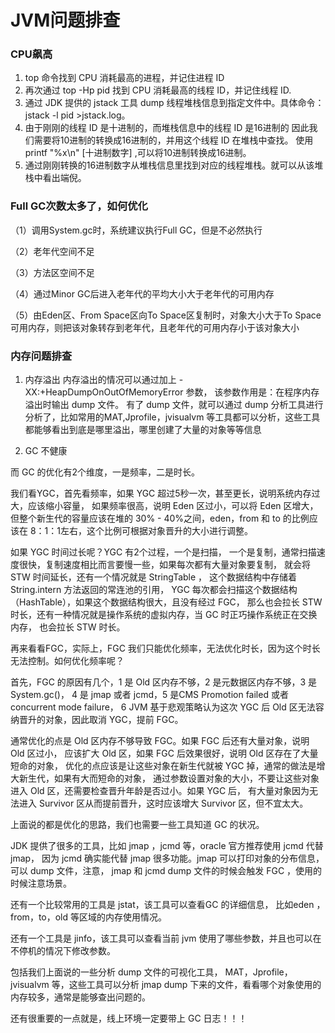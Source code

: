 # JVM问题排查


### CPU飙高

1. top 命令找到 CPU 消耗最高的进程，并记住进程 ID
2. 再次通过 top -Hp pid  找到 CPU 消耗最高的线程 ID，并记住线程 ID.
3. 通过 JDK 提供的 jstack 工具 dump 线程堆栈信息到指定文件中。具体命令：jstack -l
   pid >jstack.log。
4. 由于刚刚的线程 ID 是十进制的，而堆栈信息中的线程 ID 是16进制的
   因此我们需要将10进制的转换成16进制的，并用这个线程 ID 在堆栈中查找。 使用 printf
   "%x\n" [十进制数字] ,可以将10进制转换成16进制。
5. 通过刚刚转换的16进制数字从堆栈信息里找到对应的线程堆栈。就可以从该堆栈中看出端倪。


### Full GC次数太多了，如何优化

（1）调用System.gc时，系统建议执行Full GC，但是不必然执行

（2）老年代空间不足

（3）方法区空间不足

（4）通过Minor GC后进入老年代的平均大小大于老年代的可用内存

（5）由Eden区、From Space区向To Space区复制时，对象大小大于To Space可用内存，则把该对象转存到老年代，且老年代的可用内存小于该对象大小


### 内存问题排查

1. 内存溢出 内存溢出的情况可以通过加上 -XX:+HeapDumpOnOutOfMemoryError 参数，
   该参数作用是：在程序内存溢出时输出 dump 文件。 有了 dump 文件，就可以通过 dump
   分析工具进行分析了，比如常用的MAT,Jprofile，jvisualvm
   等工具都可以分析，这些工具都能够看出到底是哪里溢出，哪里创建了大量的对象等等信息
   
2. GC 不健康

而 GC 的优化有2个维度，一是频率，二是时长。

我们看YGC，首先看频率，如果 YGC 超过5秒一次，甚至更长，说明系统内存过大，应该缩小容量，
如果频率很高，说明 Eden 区过小，可以将 Eden 区增大，但整个新生代的容量应该在堆的 
30% - 40%之间，eden，from 和 to 的比例应该在 8：1：1左右，这个比例可根据对象晋升的大小进行调整。

如果 YGC 时间过长呢？YGC 有2个过程，一个是扫描，
一个是复制，通常扫描速度很快，复制速度相比而言要慢一些，如果每次都有大量对象要复制，
就会将 STW 时间延长，还有一个情况就是 StringTable ，
这个数据结构中存储着 String.intern 方法返回的常连池的引用，
YGC 每次都会扫描这个数据结构（HashTable），如果这个数据结构很大，且没有经过 FGC，
那么也会拉长 STW 时长，还有一种情况就是操作系统的虚拟内存，当 GC 时正巧操作系统正在交换内存，
也会拉长 STW 时长。

再来看看FGC，实际上，FGC 我们只能优化频率，无法优化时长，因为这个时长无法控制。如何优化频率呢？

首先，FGC 的原因有几个，1 是 Old 区内存不够，2 是元数据区内存不够，3 是 System.gc()， 
4 是 jmap 或者 jcmd，5 是CMS Promotion failed 或者 concurrent mode failure，
6 JVM 基于悲观策略认为这次 YGC 后 Old 区无法容纳晋升的对象，因此取消 YGC，提前 FGC。

通常优化的点是 Old 区内存不够导致 FGC。如果 FGC 后还有大量对象，说明 Old 区过小，
应该扩大 Old 区，如果 FGC 后效果很好，说明 Old 区存在了大量短命的对象，
优化的点应该是让这些对象在新生代就被 YGC 掉，通常的做法是增大新生代，如果有大而短命的对象，
通过参数设置对象的大小，不要让这些对象进入 Old 区，还需要检查晋升年龄是否过小。如果 YGC 后，
有大量对象因为无法进入 Survivor 区从而提前晋升，这时应该增大 Survivor 区，但不宜太大。

上面说的都是优化的思路，我们也需要一些工具知道 GC 的状况。

JDK 提供了很多的工具，比如 jmap ，jcmd 等，oracle 官方推荐使用 jcmd 代替 jmap，
因为 jcmd 确实能代替 jmap 很多功能。jmap 可以打印对象的分布信息，可以 dump 文件，注意，
jmap 和 jcmd dump 文件的时候会触发 FGC ，使用的时候注意场景。

还有一个比较常用的工具是 jstat，该工具可以查看GC 的详细信息，
比如eden ，from，to，old 等区域的内存使用情况。

还有一个工具是 jinfo，该工具可以查看当前 jvm 使用了哪些参数，并且也可以在不停机的情况下修改参数。

包括我们上面说的一些分析 dump 文件的可视化工具，
MAT，Jprofile，jvisualvm 等，这些工具可以分析 jmap dump 下来的文件，看看哪个对象使用的内存较多，通常是能够查出问题的。

还有很重要的一点就是，线上环境一定要带上 GC 日志！！！


